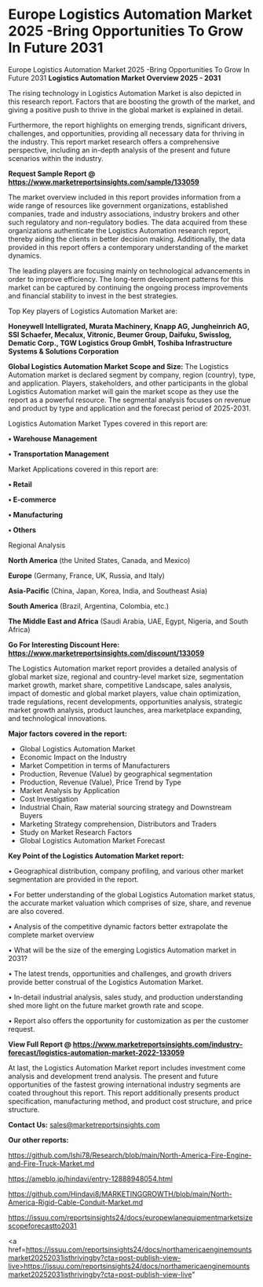 # Europe Logistics Automation Market 2025 -Bring Opportunities To Grow In Future 2031
Europe Logistics Automation Market 2025 -Bring Opportunities To Grow In Future 2031
<Strong> Logistics Automation Market Overview 2025 - 2031</strong>

The rising technology in Logistics Automation Market is also depicted in this research report. Factors that are boosting the growth of the market, and giving a positive push to thrive in the global market is explained in detail.

Furthermore, the report highlights on emerging trends, significant drivers, challenges, and opportunities, providing all necessary data for thriving in the industry. This report market research offers a comprehensive perspective, including an in-depth analysis of the present and future scenarios within the industry.

<strong>Request Sample Report @ <a href=https://www.marketreportsinsights.com/sample/133059>https://www.marketreportsinsights.com/sample/133059</a></strong>

The market overview included in this report provides information from a wide range of resources like government organizations, established companies, trade and industry associations, industry brokers and other such regulatory and non-regulatory bodies. The data acquired from these organizations authenticate the Logistics Automation research report, thereby aiding the clients in better decision making. Additionally, the data provided in this report offers a contemporary understanding of the market dynamics.

The leading players are focusing mainly on technological advancements in order to improve efficiency. The long-term development patterns for this market can be captured by continuing the ongoing process improvements and financial stability to invest in the best strategies.

Top Key players of Logistics Automation Market are:

<strong>Honeywell Intelligrated, Murata Machinery, Knapp AG, Jungheinrich AG, SSI Schaefer, Mecalux, Vitronic, Beumer Group, Daifuku, Swisslog, Dematic Corp., TGW Logistics Group GmbH, Toshiba Infrastructure Systems & Solutions Corporation</strong>

<strong><b>Global Logistics Automation Market Scope and Size:</b></strong>
The Logistics Automation market is declared segment by company, region (country), type, and application. Players, stakeholders, and other participants in the global Logistics Automation market will gain the market scope as they use the report as a powerful resource. The segmental analysis focuses on revenue and product by type and application and the forecast period of 2025-2031.

Logistics Automation Market Types covered in this report are:

<strong>• Warehouse Management

• Transportation Management</strong>

Market Applications covered in this report are:

<strong>• Retail

• E-commerce

• Manufacturing

• Others</strong> 

Regional Analysis

<strong>North America</strong> (the United States, Canada, and Mexico)

<strong>Europe</strong> (Germany, France, UK, Russia, and Italy)

<strong>Asia-Pacific</strong> (China, Japan, Korea, India, and Southeast Asia)

<strong>South America</strong> (Brazil, Argentina, Colombia, etc.)

<strong>The Middle East and Africa</strong> (Saudi Arabia, UAE, Egypt, Nigeria, and South Africa)

<strong>Go For Interesting Discount Here: <a href=https://www.marketreportsinsights.com/discount/133059>https://www.marketreportsinsights.com/discount/133059</a></strong>

The Logistics Automation market report provides a detailed analysis of global market size, regional and country-level market size, segmentation market growth, market share, competitive Landscape, sales analysis, impact of domestic and global market players, value chain optimization, trade regulations, recent developments, opportunities analysis, strategic market growth analysis, product launches, area marketplace expanding, and technological innovations.

<strong><b>Major factors covered in the report:</b></strong>
<ul>
  <li>Global Logistics Automation Market </li>
  <li>Economic Impact on the Industry</li>
  <li>Market Competition in terms of Manufacturers</li>
  <li>Production, Revenue (Value) by geographical segmentation</li>
  <li>Production, Revenue (Value), Price Trend by Type</li>
  <li>Market Analysis by Application</li>
  <li>Cost Investigation</li>
  <li>Industrial Chain, Raw material sourcing strategy and Downstream Buyers</li>
  <li>Marketing Strategy comprehension, Distributors and Traders</li>
  <li>Study on Market Research Factors</li>
  <li>Global Logistics Automation Market Forecast</li>
</ul>

<strong><b>Key Point of the Logistics Automation Market report:</b></strong>

• Geographical distribution, company profiling, and various other market segmentation are provided in the report.

• For better understanding of the global Logistics Automation market status, the accurate market valuation which comprises of size, share, and revenue are also covered.

• Analysis of the competitive dynamic factors better extrapolate the complete market overview

• What will be the size of the emerging Logistics Automation market in 2031?

• The latest trends, opportunities and challenges, and growth drivers provide better construal of the Logistics Automation Market.

• In-detail industrial analysis, sales study, and production understanding shed more light on the future market growth rate and scope.

• Report also offers the opportunity for customization as per the customer request.

<strong><b>View Full Report @ <a href=https://www.marketreportsinsights.com/industry-forecast/logistics-automation-market-2022-133059>https://www.marketreportsinsights.com/industry-forecast/logistics-automation-market-2022-133059</a></b></strong>


At last, the Logistics Automation Market report includes investment come analysis and development trend analysis. The present and future opportunities of the fastest growing international industry segments are coated throughout this report. This report additionally presents product specification, manufacturing method, and product cost structure, and price structure.

<strong>Contact Us:</strong>
sales@marketreportsinsights.com

<strong>Our other reports:</strong>

<a href=https://github.com/Ishi78/Research/blob/main/North-America-Fire-Engine-and-Fire-Truck-Market.md>https://github.com/Ishi78/Research/blob/main/North-America-Fire-Engine-and-Fire-Truck-Market.md</a>

<a href=https://ameblo.jp/hindavi/entry-12888948054.html>https://ameblo.jp/hindavi/entry-12888948054.html</a>

<a href=https://github.com/Hindavi8/MARKETINGGROWTH/blob/main/North-America-Rigid-Cable-Conduit-Market.md>https://github.com/Hindavi8/MARKETINGGROWTH/blob/main/North-America-Rigid-Cable-Conduit-Market.md</a>

<a href=https://issuu.com/reportsinsights24/docs/europewlanequipmentmarketsizescopeforecastto2031>https://issuu.com/reportsinsights24/docs/europewlanequipmentmarketsizescopeforecastto2031</a>

<a href=https://issuu.com/reportsinsights24/docs/northamericaenginemountsmarket20252031isthrivingby?cta=post-publish-view-live>https://issuu.com/reportsinsights24/docs/northamericaenginemountsmarket20252031isthrivingby?cta=post-publish-view-live</a>"
